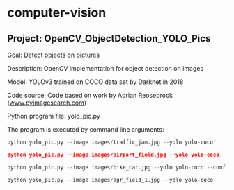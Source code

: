 # computer-vision

## Project: OpenCV_ObjectDetection_YOLO_Pics

Goal: Detect objects on pictures

Description: OpenCV implementation for object detection on images

Model: YOLOv3 trained on COCO data set by Darknet in 2018

Code source: Code based on work by Adrian Reosebrock (www.pyimagesearch.com)

Python program file: yolo_pic.py

The program is executed by command line arguments:

```python
python yolo_pic.py --image images/traffic_jam.jpg --yolo yolo-coco'

python yolo_pic.py --image images/airport_field.jpg --yolo yolo-coco

python yolo_pic.py --image images/bike_car.jpg --yolo yolo-coco --confidence 0.3

python yolo_pic.py --image images/agr_field_1.jpg --yolo yolo-coco
```
